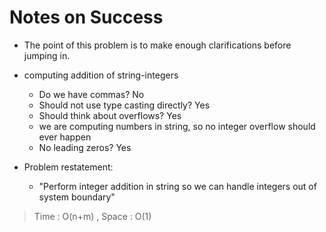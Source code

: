 # Notes on Success
+ The point of this problem is to make enough clarifications before jumping in.

+ computing addition of string-integers
  - Do we have commas? No
  - Should not use type casting directly? Yes
  - Should think about overflows? Yes 
  - we are computing numbers in string, so no integer overflow should ever happen
  - No leading zeros? Yes

+ Problem restatement:
	- "Perform integer addition in string so we can handle integers out of system boundary"

> Time : O(n+m) , Space : O(1)
